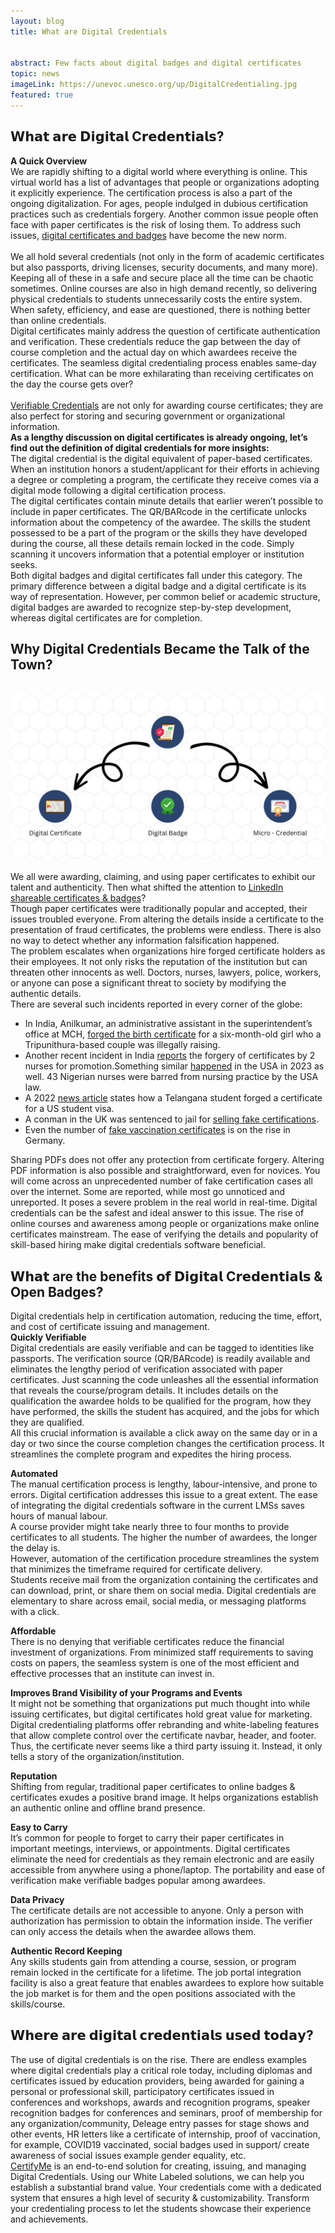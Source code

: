 ```yaml
---
layout: blog
title: What are Digital Credentials 


abstract: Few facts about digital badges and digital certificates
topic: news
imageLink: https://unevoc.unesco.org/up/DigitalCredentialing.jpg
featured: true
---
```



## 𝗪𝗵𝗮𝘁 𝗮𝗿𝗲 𝗗𝗶𝗴𝗶𝘁𝗮𝗹 C𝗿𝗲𝗱𝗲𝗻𝘁𝗶𝗮𝗹𝘀?
**A Quick Overview**
<br>
We are rapidly shifting to a digital world where everything is online. This virtual world has a list of advantages that people or organizations adopting it explicitly experience. The certification process is also a part of the ongoing digitalization. 
For ages, people indulged in dubious certification practices such as credentials forgery. Another common issue people often face with paper certificates is the risk of losing them. To address such issues, <a href="https://certifyme.online/blog/Experiencing-Digital-Certificate-and-Digital-badge.html">digital certificates and badges</a> have become the new norm.<br><br>We all hold several credentials (not only in the form of academic certificates but also passports, driving licenses, security documents, and many more). Keeping all of these in a safe and secure place all the time can be chaotic sometimes. 
Online courses are also in high demand recently, so delivering physical credentials to students unnecessarily costs the entire system. When safety, efficiency, and ease are questioned, there is nothing better than online credentials.<br>Digital certificates mainly address the question of certificate authentication and verification. These credentials reduce the gap between the day of course completion and the actual day on which awardees receive the certificates. The seamless digital credentialing process enables same-day certification. What can be more exhilarating than receiving certificates on the day the course gets over?<br><br><a href="https://www.w3.org/TR/vc-data-model/">Verifiable Credentials</a> are not only for awarding course certificates; they are also perfect for storing and securing government or organizational information.<br>
**As a lengthy discussion on digital certificates is already ongoing, let’s find out the definition of digital credentials for more insights:**
<br>
The digital credential is the digital equivalent of paper-based certificates. When an institution honors a student/applicant for their efforts in achieving a degree or completing a program, the certificate they receive comes via a digital mode following a digital certification process.<br>
The digital certificates contain minute details that earlier weren’t possible to include in paper certificates. 
The QR/BARcode in the certificate unlocks information about the competency of the awardee. The skills the student possessed to be a part of the program or the skills they have developed during the course, all these details remain locked in the code. Simply scanning it uncovers information that a potential employer or institution seeks.<br>Both digital badges and digital certificates fall under this category. The primary difference between a digital badge and a digital certificate is its way of representation. However, per common belief or academic structure, digital badges are awarded to recognize step-by-step development, whereas digital certificates are for completion.

## Why Digital Credentials Became the Talk of the Town?
<br>
<img src="/img/blog/Digital Certificate.png" alt="Digital Certificate">
<br><br>
We all were awarding, claiming, and using paper certificates to exhibit our talent and authenticity. Then what shifted the attention to <a href="https://certifyme.online/blog/The-Importance-of-Including-Digital-Credentials-on-LinkedIn.html">LinkedIn shareable certificates & badges</a>?<br>
Though paper certificates were traditionally popular and accepted, their issues troubled everyone. From altering the details inside a certificate to the presentation of fraud certificates, the problems were endless. There is also no way to detect whether any information falsification happened.<br>
The problem escalates when organizations hire forged certificate holders as their employees. It not only risks the reputation of the institution but can threaten other innocents as well. Doctors, nurses, lawyers, police, workers, or anyone can pose a significant threat to society by modifying the authentic details.<br>
There are several such incidents reported in every corner of the globe:<br>

- In India, Anilkumar, an administrative assistant in the superintendent’s office at MCH, <a href="https://www.newindianexpress.com/cities/kochi/2023/feb/18/prime-accused-remanded-in-birth-certificate-forgery-casein-kochi-2548487.html">forged the birth certificate</a> for a six-month-old girl who a Tripunithura-based couple was illegally raising.
- Another recent incident in India <a href="https://timesofindia.indiatimes.com/city/vadodara/2-nurses-booked-for-forging-certificates/articleshow/97540272.cms?from=mdr">reports</a> the forgery of certificates by 2 nurses for promotion.Something similar <a href="https://www.vanguardngr.com/2023/03/certificate-forgery-43-nigerian-nurses-face-criminal-charges-in-us/">happened</a> in the USA in 2023 as well. 43 Nigerian nurses were barred from nursing practice by the USA law.
- A 2022 <a href="https://www.sakshipost.com/news/hyderabad/chennai-police-arrested-telangana-student-using-fake-certificates-secure-us-student">news article</a> states how a Telangana student forged a certificate for a US student visa.
- A conman in the UK was sentenced to jail for <a href="https://www.gov.uk/government/news/conman-sentenced-for-selling-forged-exam-certificates">selling fake certifications</a>.
- Even the number of <a href="https://apnews.com/article/coronavirus-pandemic-business-health-germany-europe-9dac134f0da260850b815612ad3af311">fake vaccination certificates</a> is on the rise in Germany.<br>

Sharing PDFs does not offer any protection from certificate forgery. Altering PDF information is also possible and straightforward, even for novices. You will come across an unprecedented number of fake certification cases all over the internet. Some are reported, while most go unnoticed and unreported. It poses a severe problem in the real world in real-time.
Digital credentials can be the safest and ideal answer to this issue. The rise of online courses and awareness among people or organizations make online certificates mainstream. The ease of verifying the details and popularity of skill-based hiring make digital credentials software beneficial.


## 𝗪𝗵𝗮𝘁 are the benefits 𝗼𝗳 𝗗𝗶𝗴𝗶𝘁𝗮𝗹 C𝗿𝗲𝗱𝗲𝗻𝘁𝗶𝗮𝗹𝘀 & Open Badges?
Digital credentials help in certification automation, reducing the time, effort, and cost of certificate issuing and management.<br>
**Quickly Verifiable**
<br>
Digital credentials are easily verifiable and can be tagged to identities like passports. The verification source (QR/BARcode) is readily available and eliminates the lengthy period of verification associated with paper certificates. 
Just scanning the code unleashes all the essential information that reveals the course/program details. It includes details on the qualification the awardee holds to be qualified for the program, how they have performed, the skills the student has acquired, and the jobs for which they are qualified.<br>All this crucial information is available a click away on the same day or in a day or two since the course completion changes the certification process. It streamlines the complete program and expedites the hiring process.<br>

**Automated**
<br>
The manual certification process is lengthy, labour-intensive, and prone to errors. Digital certification addresses this issue to a great extent. The ease of integrating the digital credentials software in the current LMSs saves hours of manual labour.<br>A course provider might take nearly three to four months to provide certificates to all students. The higher the number of awardees, the longer the delay is.<br>However, automation of the certification procedure streamlines the system that minimizes the timeframe required for certificate delivery.<br>Students receive mail from the organization containing the certificates and can download, print, or share them on social media. Digital credentials are elementary to share across email, social media, or messaging platforms with a click.<br>

**Affordable**
<br>
There is no denying that verifiable certificates reduce the financial investment of organizations. From minimized staff requirements to saving costs on papers, the seamless system is one of the most efficient and effective processes that an institute can invest in.<br>

**Improves Brand Visibility of your Programs and Events**
<br>
It might not be something that organizations put much thought into while issuing certificates, but digital certificates hold great value for marketing. Digital credentialing platforms offer rebranding and white-labeling features that allow complete control over the certificate navbar, header, and footer. Thus, the certificate never seems like a third party issuing it. Instead, it only tells a story of the organization/institution.<br>

**Reputation**
<br>
Shifting from regular, traditional paper certificates to online badges & certificates exudes a positive brand image. It helps organizations establish an authentic online and offline brand presence.<br>

**Easy to Carry**
<br>
It’s common for people to forget to carry their paper certificates in important meetings, interviews, or appointments. Digital certificates eliminate the need for credentials as they remain electronic and are easily accessible from anywhere using a phone/laptop. The portability and ease of verification make verifiable badges popular among awardees.<br>

**Data Privacy**
<br>
The certificate details are not accessible to anyone. Only a person with authorization has permission to obtain the information inside. 
The verifier can only access the details when the awardee allows them. 
<br>

**Authentic Record Keeping**
<br>
Any skills students gain from attending a course, session, or program remain locked in the certificate for a lifetime. The job portal integration facility is also a great feature that enables awardees to explore how suitable the job market is for them and the open positions associated with the skills/course.<br>

## 𝗪𝗵𝗲𝗿𝗲 𝗮𝗿𝗲 𝗱𝗶𝗴𝗶𝘁𝗮𝗹 𝗰𝗿𝗲𝗱𝗲𝗻𝘁𝗶𝗮𝗹𝘀 𝘂𝘀𝗲𝗱 𝘁𝗼𝗱𝗮𝘆?
The use of digital credentials is on the rise. There are endless examples where digital credentials play a critical role today, including diplomas and certificates issued by education providers, being awarded for gaining a personal or professional skill, participatory certificates issued in conferences and workshops, awards and recognition programs, speaker recognition badges for conferences and seminars, proof of membership for any organization/community, Deleage entry passes for stage shows and other events, HR letters like a certificate of internship, proof of vaccination, for example, COVID19 vaccinated, social badges used in support/ create awareness of social issues example gender equality, etc.<br><a href="https://certifyme.online/">CertifyMe</a> is an end-to-end solution for creating, issuing, and managing Digital Credentials. Using our White Labeled solutions, we can help you establish a substantial brand value. Your credentials come with a dedicated system that ensures a high level of security & customizability. Transform your credentialing process to let the students showcase their experience and achievements. 